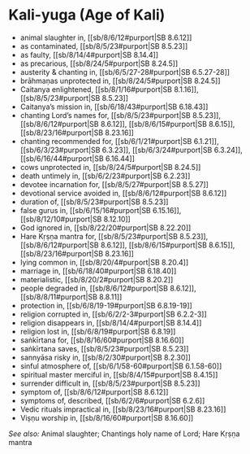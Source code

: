 # Kali-yuga (Age of Kali)

* animal slaughter in, [[sb/8/6/12#purport|SB 8.6.12]]
* as contaminated, [[sb/8/5/23#purport|SB 8.5.23]]
* as faulty, [[sb/8/14/4#purport|SB 8.14.4]]
* as precarious, [[sb/8/24/5#purport|SB 8.24.5]]
* austerity & chanting in, [[sb/6/5/27-28#purport|SB 6.5.27-28]]
* brāhmaṇas unprotected in, [[sb/8/24/5#purport|SB 8.24.5]]
* Caitanya enlightened, [[sb/8/1/16#purport|SB 8.1.16]], [[sb/8/5/23#purport|SB 8.5.23]]
* Caitanya’s mission in, [[sb/6/18/43#purport|SB 6.18.43]]
* chanting Lord’s names for, [[sb/8/5/23#purport|SB 8.5.23]], [[sb/8/6/12#purport|SB 8.6.12]], [[sb/8/6/15#purport|SB 8.6.15]], [[sb/8/23/16#purport|SB 8.23.16]]
* chanting recommended for, [[sb/6/1/21#purport|SB 6.1.21]], [[sb/6/3/23#purport|SB 6.3.23]], [[sb/6/3/24#purport|SB 6.3.24]], [[sb/6/16/44#purport|SB 6.16.44]]
* cows unprotected in, [[sb/8/24/5#purport|SB 8.24.5]]
* death untimely in, [[sb/6/2/23#purport|SB 6.2.23]]
* devotee incarnation for, [[sb/8/5/27#purport|SB 8.5.27]]
* devotional service avoided in, [[sb/8/6/12#purport|SB 8.6.12]]
* duration of, [[sb/8/5/23#purport|SB 8.5.23]]
* false gurus in, [[sb/6/15/16#purport|SB 6.15.16]], [[sb/8/12/10#purport|SB 8.12.10]]
* God ignored in, [[sb/8/22/20#purport|SB 8.22.20]]
* Hare Kṛṣṇa mantra for, [[sb/8/5/23#purport|SB 8.5.23]], [[sb/8/6/12#purport|SB 8.6.12]], [[sb/8/6/15#purport|SB 8.6.15]], [[sb/8/23/16#purport|SB 8.23.16]]
* lying common in, [[sb/8/20/4#purport|SB 8.20.4]]
* marriage in, [[sb/6/18/40#purport|SB 6.18.40]]
* materialistic, [[sb/8/20/2#purport|SB 8.20.2]]
* people degraded in, [[sb/8/6/12#purport|SB 8.6.12]], [[sb/8/8/11#purport|SB 8.8.11]]
* protection in, [[sb/6/8/19-19#purport|SB 6.8.19-19]]
* religion corrupted in, [[sb/6/2/2-3#purport|SB 6.2.2-3]]
* religion disappears in, [[sb/8/14/4#purport|SB 8.14.4]]
* religion lost in, [[sb/6/8/19#purport|SB 6.8.19]]
* saṅkīrtana for, [[sb/8/16/60#purport|SB 8.16.60]]
* saṅkīrtana saves, [[sb/8/5/23#purport|SB 8.5.23]]
* sannyāsa risky in, [[sb/8/2/30#purport|SB 8.2.30]]
* sinful atmosphere of, [[sb/6/1/58-60#purport|SB 6.1.58-60]]
* spiritual master merciful in, [[sb/8/4/15#purport|SB 8.4.15]]
* surrender difficult in, [[sb/8/5/23#purport|SB 8.5.23]]
* symptom of, [[sb/8/6/12#purport|SB 8.6.12]]
* symptoms of, described, [[sb/6/2/6#purport|SB 6.2.6]]
* Vedic rituals impractical in, [[sb/8/23/16#purport|SB 8.23.16]]
* Viṣṇu worship in, [[sb/8/16/60#purport|SB 8.16.60]]

*See also:* Animal slaughter; Chantings holy name of Lord; Hare Kṛṣṇa mantra
